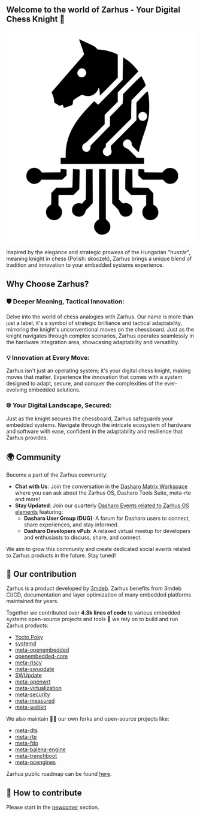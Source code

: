 ## Welcome to the world of Zarhus - Your Digital Chess Knight 👋

<p align="center">
<img src="https://raw.githubusercontent.com/zarhus/.github/main/profile/img/zarhus-logo.png" width="500" align=center/>
</p>

Inspired by the elegance and strategic prowess of the Hungarian "huszár",
meaning knight in chess (Polish: skoczek), Zarhus brings a unique blend of
tradition and innovation to your embedded systems experience.

## Why Choose Zarhus?

### 🛡️ Deeper Meaning, Tactical Innovation:

Delve into the world of chess analogies with Zarhus. Our name is more than just
a label; it's a symbol of strategic brilliance and tactical adaptability,
mirroring the knight's unconventional moves on the chessboard. Just as the
knight navigates through complex scenarios, Zarhus operates seamlessly in the
hardware integration area, showcasing adaptability and versatility.

### 💡 Innovation at Every Move:

Zarhus isn't just an operating system; it's your digital chess knight, making
moves that matter. Experience the innovation that comes with a system designed
to adapt, secure, and conquer the complexities of the ever-evolving embedded
solutions.

### 🌐 Your Digital Landscape, Secured:

Just as the knight secures the chessboard, Zarhus safeguards your embedded
systems. Navigate through the intricate ecosystem of hardware and software with
ease, confident in the adaptability and resilience that Zarhus provides.

## 🌍 Community

Become a part of the Zarhus community:

- **Chat with Us**: Join the conversation in the [Dasharo Matrix
  Workspace](https://matrix.to/#/#dasharo:matrix.org) where you can ask about
  the Zarhus OS, Dasharo Tools Suite, meta-rte and more!
- **Stay Updated**: Join our quarterly [Dasharo Events related to Zarhus OS
  elements](https://vpub.dasharo.com/) featuring:
    + **Dasharo User Group (DUG)**: A forum for Dasharo users to connect, share
      experiences, and stay informed.
    + **Dasharo Developers vPub**: A relaxed virtual meetup for developers and
      enthusiasts to discuss, share, and connect.

We aim to grow this community and create dedicated social events related to
Zarhus products in the future. Stay tuned!

## 👥 Our contribution

Zarhus is a product developed by [3mdeb](https://github.com/3mdeb). Zarhus
benefits from 3mdeb CI/CD, documentation and layer optimization of many embedded
platforms maintained for years.

Together we contributed over **4.3k lines of code** to various embedded systems
open-source projects and tools 🔧 we rely on to build and run Zarhus products:

* [Yocto Poky](https://git.yoctoproject.org/poky/)
* [systemd](https://github.com/systemd/systemd)
* [meta-openembedded](https://github.com/openembedded/meta-openembedded)
* [openembedded-core](https://git.openembedded.org/openembedded-core)
* [meta-riscv](https://github.com/riscv/meta-riscv)
* [meta-swupdate](https://github.com/sbabic/meta-swupdate)
* [SWUpdate](https://sbabic.github.io/swupdate/)
* [meta-openwrt](https://github.com/kraj/meta-openwrt)
* [meta-virtualization](https://git.yoctoproject.org/meta-virtualization/)
* [meta-security](https://git.yoctoproject.org/meta-security/)
* [meta-measured](https://github.com/flihp/meta-measured)
* [meta-webkit](https://github.com/Igalia/meta-webkit)

We also maintain 🧙‍♂️ our own forks and open-source projects like:

* [meta-dts](https://github.com/Dasharo/meta-dts)
* [meta-rte](https://github.com/3mdeb/meta-rte)
* [meta-fdo](https://github.com/3mdeb/meta-fdo)
* [meta-balena-engine](https://github.com/3mdeb/meta-balena-engine)
* [meta-trenchboot](https://github.com/3mdeb/meta-trenchboot)
* [meta-pcengines](https://github.com/3mdeb/meta-pcengines)

Zarhus public roadmap can be found
[here](https://github.com/zarhus/zarhus-issues/milestones).

<!-- ^TBD: check links after roadmap finalization -->

## 📘 How to contribute

Please start in the [newcomer](https://docs.zarhus.com/#newcommers) section.

<!-- ^TBD: check links after landing page deployment-->